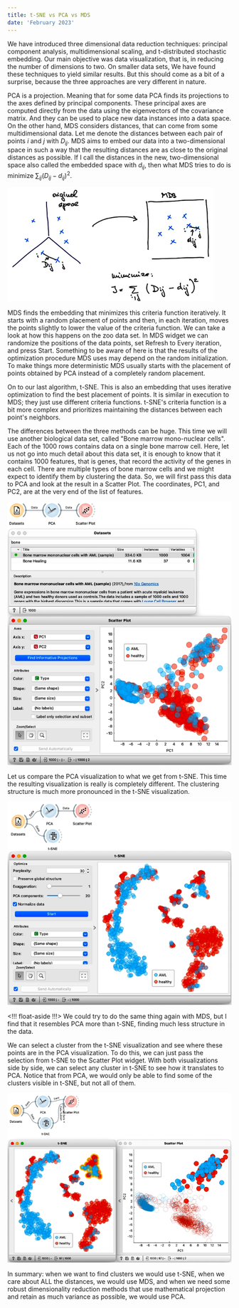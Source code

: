 ```yaml
---
title: t-SNE vs PCA vs MDS
date: 'February 2023'
---
```


We have introduced three dimensional data reduction techniques: principal component analysis, multidimensional scaling, and t-distributed stochastic embedding. Our main objective was data visualization, that is, in reducing the number of dimensions to two.
On smaller data sets, We have found these techniques to yield similar results. But this should come as a bit of a surprise, because the three approaches are very different in nature. 

PCA is a projection. Meaning that for some data PCA finds its projections to the axes defined by principal components. These principal axes are computed directly from the data using the eigenvectors of the covariance matrix. And they can be used to place new data instances into a data space. On the other hand, MDS considers distances, that can come from some multidimensional data. Let me denote the distances between each pair of points $i$ and $j$ with $D_{ij}$. MDS aims to embed our data into a two-dimensional space in such a way that the resulting distances are as close to the original distances as possible. If I call the distances in the new, two-dimensional space also called the embedded space with $d_{ij}$, then what MDS tries to do is minimize $\sum_{ij} \left(D_{ij}-d_{ij}\right)^2$.

![](mds-formulation.png)

MDS finds the embedding that minimizes this criteria function iteratively. It starts with a random placement of points and then, in each iteration, moves the points slightly to lower the value of the criteria function. We can take a look at how this happens on the zoo data set. In MDS widget we can randomize the positions of the data points, set Refresh to Every iteration, and press Start. Something to be aware of here is that the results of the optimization procedure MDS uses may depend on the random initialization. To make things more deterministic MDS usually starts with the placement of points obtained by PCA instead of a completely random placement.

On to our last algorithm, t-SNE. This is also an embedding that uses iterative optimization to find the best placement of points. It is similar in execution to MDS; they just use different criteria functions. t-SNE's criteria function is a bit more complex and prioritizes maintaining the distances between each point's neighbors.

The differences between the three methods can be huge. This time we will use another biological data set, called "Bone marrow mono-nuclear cells". Each of the 1000 rows contains data on a single bone marrow cell. Here, let us not go into much detail about this data set, it is enough to know that it contains 1000 features, that is genes, that record the activity of the genes in each cell. There are multiple types of bone marrow cells and we might expect to identify them by clustering the data. So, we will first pass this data to PCA and look at the result in a Scatter Plot. The coordinates, PC1, and PC2, are at the very end of the list of features.

![](pca-sc.png)

Let us compare the PCA visualization to what we get from t-SNE. This time the resulting visualization is really is completely different. The clustering structure is much more pronounced in the t-SNE visualization. 

![](tsne-sc.png)

<!!! float-aside !!!>
We could try to do the same thing again with MDS, but I find that it resembles PCA more than t-SNE, finding much less structure in the data.

We can select a cluster from the t-SNE visualization and see where these points are in the PCA visualization. To do this, we can just pass the selection from t-SNE to the Scatter Plot widget. With both visualizations side by side, we can select any cluster in t-SNE to see how it translates to PCA. Notice that from PCA, we would only be able to find some of the clusters visible in t-SNE, but not all of them. 

![](tsne-pca.png)

In summary: when we want to find clusters we would use t-SNE, when we care about ALL the distances, we would use MDS, and when we need some robust dimensionality reduction methods that use mathematical projection and retain as much variance as possible, we would use PCA.
